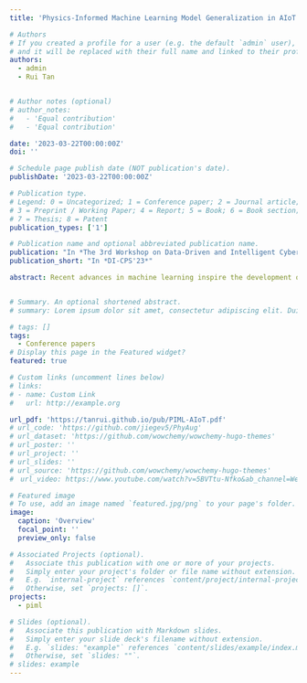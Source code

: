 ```yaml
---
title: 'Physics-Informed Machine Learning Model Generalization in AIoT: Opportunites and Challenges'

# Authors
# If you created a profile for a user (e.g. the default `admin` user), write the username (folder name) here
# and it will be replaced with their full name and linked to their profile.
authors:
  - admin
  - Rui Tan


# Author notes (optional)
# author_notes:
#   - 'Equal contribution'
#   - 'Equal contribution'

date: '2023-03-22T00:00:00Z'
doi: ''

# Schedule page publish date (NOT publication's date).
publishDate: '2023-03-22T00:00:00Z'

# Publication type.
# Legend: 0 = Uncategorized; 1 = Conference paper; 2 = Journal article;
# 3 = Preprint / Working Paper; 4 = Report; 5 = Book; 6 = Book section;
# 7 = Thesis; 8 = Patent
publication_types: ['1']

# Publication name and optional abbreviated publication name.
publication: "In *The 3rd Workshop on Data-Driven and Intelligent Cyber-Physical Systems for Smart Cities (DI-CPS)*"
publication_short: "In *DI-CPS'23*"

abstract: Recent advances in machine learning inspire the development of deep neural network-based smart sensing applications for the Artificial Intelligence of Things (AIoT). However, due to the nature of the AIoT sensing data, the machine learning models are in general subject to poor generalizability due to the scarcity of labeled training data and run-time domain shifts. The existing solutions rely on data-driven approaches and do not consider the physical laws that govern data generation or domain shifts. This paper discusses the potential of utilizing the known physical laws to improve the machine learning model generalizability for AIoT applications. Through three case studies, we demonstrate that physics-informed machine learning can (1) effectively assist the generalization of deep neural networks and (2) achieve better performance compared with conventional approaches. Our objective is to encourage more exploration into combining physical principles and machine learning algorithms in physics-rich AIoT.


# Summary. An optional shortened abstract.
# summary: Lorem ipsum dolor sit amet, consectetur adipiscing elit. Duis posuere tellus ac convallis placerat. Proin tincidunt magna sed ex sollicitudin condimentum.

# tags: []
tags:
  - Conference papers
# Display this page in the Featured widget?
featured: true

# Custom links (uncomment lines below)
# links:
# - name: Custom Link
#   url: http://example.org

url_pdf: 'https://tanrui.github.io/pub/PIML-AIoT.pdf'
# url_code: 'https://github.com/jiegev5/PhyAug'
# url_dataset: 'https://github.com/wowchemy/wowchemy-hugo-themes'
# url_poster: ''
# url_project: ''
# url_slides: ''
# url_source: 'https://github.com/wowchemy/wowchemy-hugo-themes'
#　url_video: https://www.youtube.com/watch?v=5BVTtu-Nfko&ab_channel=WenjieLuo

# Featured image
# To use, add an image named `featured.jpg/png` to your page's folder.
image:
  caption: 'Overview'
  focal_point: ''
  preview_only: false

# Associated Projects (optional).
#   Associate this publication with one or more of your projects.
#   Simply enter your project's folder or file name without extension.
#   E.g. `internal-project` references `content/project/internal-project/index.md`.
#   Otherwise, set `projects: []`.
projects:
  - piml

# Slides (optional).
#   Associate this publication with Markdown slides.
#   Simply enter your slide deck's filename without extension.
#   E.g. `slides: "example"` references `content/slides/example/index.md`.
#   Otherwise, set `slides: ""`.
# slides: example
---
```

<!-- 
{{% callout note %}}
Click the _Cite_ button above to demo the feature to enable visitors to import publication metadata into their reference management software.
{{% /callout %}}

{{% callout note %}}
Create your slides in Markdown - click the _Slides_ button to check out the example.
{{% /callout %}}

Supplementary notes can be added here, including [code, math, and images](https://wowchemy.com/docs/writing-markdown-latex/). -->
